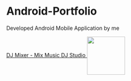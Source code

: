 # Android-Portfolio
Developed Android Mobile Application by me


<a href="https://play.google.com/store/apps/details?id=com.djmixersoundpro.djmusicmixerstudio&pcampaignid=web_share" target="_blank">
   DJ Mixer - Mix Music DJ Studio <img  align="center" width="100px" src="https://play-lh.googleusercontent.com/0x801Nrb-uraNGmxtbvPrPhNQP3Uty9hb-TKyH9yge88hhxIuGLxvyHYhkhVCBEU_2I=w416-h235-rw" />
</a>
